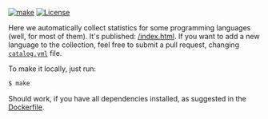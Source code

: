 [![make](https://github.com/yegor256/plum/actions/workflows/make.yml/badge.svg?branch=master)](https://github.com/yegor256/plum/actions/workflows/make.yml)
[![License](https://img.shields.io/badge/license-MIT-green.svg)](https://github.com/yegor256/ctors-vs-size/blob/master/LICENSE.txt)

Here we automatically collect statistics for some programming
languages (well, for most of them). 
It's published: [/index.html](https://yegor256.github.io/plum/).
If you want to add a new language to the collection, feel free
to submit a pull request, changing [`catalog.yml`](https://github.com/yegor256/plum/blob/master/catalog.yml) file.

To make it locally, just run:

```bash
$ make
```

Should work, if you have all dependencies installed, as suggested in the
[Dockerfile](https://github.com/yegor256/plum/blob/master/Dockerfile).
